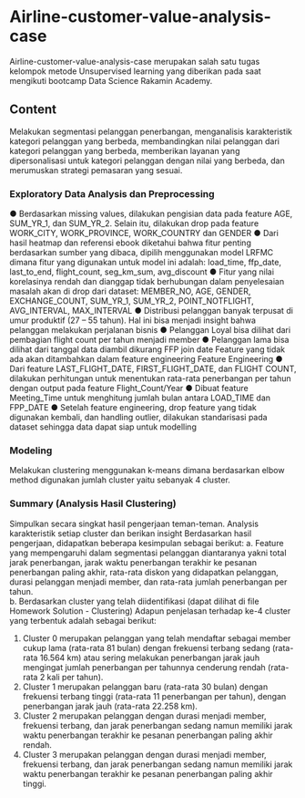 # Airline-customer-value-analysis-case
Airline-customer-value-analysis-case merupakan salah satu tugas kelompok metode Unsupervised learning yang diberikan pada saat mengikuti bootcamp Data Science Rakamin Academy.

## Content
Melakukan segmentasi pelanggan penerbangan, menganalisis karakteristik kategori pelanggan yang berbeda, membandingkan nilai pelanggan dari kategori pelanggan yang berbeda, memberikan layanan yang dipersonalisasi untuk kategori pelanggan dengan nilai yang berbeda, dan merumuskan strategi pemasaran yang sesuai.

### Exploratory Data Analysis dan Preprocessing
●	Berdasarkan missing values, dilakukan pengisian data pada feature AGE, SUM_YR_1, dan SUM_YR_2. Selain itu, dilakukan drop pada feature WORK_CITY, WORK_PROVINCE, WORK_COUNTRY dan GENDER
●	Dari hasil heatmap dan referensi ebook diketahui bahwa fitur penting berdasarkan sumber yang dibaca, dipilih menggunakan model LRFMC dimana fitur yang digunakan untuk model ini adalah: load_time, ffp_date, last_to_end, flight_count, seg_km_sum, avg_discount
●	Fitur yang nilai korelasinya rendah dan dianggap tidak berhubungan dalam penyelesaian masalah akan di drop dari dataset: MEMBER_NO, AGE, GENDER, EXCHANGE_COUNT, SUM_YR_1, SUM_YR_2, POINT_NOTFLIGHT, AVG_INTERVAL, MAX_INTERVAL 
●	Distribusi pelanggan banyak terpusat di umur produktif (27 – 55 tahun). Hal ini bisa menjadi insight bahwa pelanggan melakukan perjalanan bisnis
●	Pelanggan Loyal bisa dilihat dari pembagian flight count per tahun menjadi member
●	Pelanggan lama bisa dilihat dari tanggal data diambil dikurang FFP join date
Feature yang tidak ada akan ditambahkan dalam feature engineering
Feature Engineering
●	Dari feature LAST_FLIGHT_DATE, FIRST_FLIGHT_DATE, dan FLIGHT COUNT, dilakukan perhitungan untuk menentukan rata-rata penerbangan per tahun dengan output pada feature Flight_Count/Year
●	Dibuat feature Meeting_Time untuk menghitung jumlah bulan antara LOAD_TIME dan FPP_DATE
●	Setelah feature engineering, drop feature yang tidak digunakan kembali, dan handling outlier, dilakukan standarisasi pada dataset sehingga data dapat siap untuk modelling

### Modeling
Melakukan clustering menggunakan k-means dimana berdasarkan elbow method digunakan jumlah cluster yaitu sebanyak 4 cluster.

### Summary (Analysis Hasil Clustering) 
Simpulkan secara singkat hasil pengerjaan teman-teman. Analysis karakteristik setiap cluster dan berikan insight
Berdasarkan hasil pengerjaan, didapatkan beberapa kesimpulan sebagai berikut:
a.	Feature yang mempengaruhi dalam segmentasi pelanggan diantaranya yakni total jarak penerbangan, jarak waktu penerbangan terakhir ke pesanan penerbangan paling akhir, rata-rata diskon yang didapatkan pelanggan, durasi pelanggan menjadi member, dan rata-rata jumlah penerbangan per tahun.  
b.	Berdasarkan cluster yang telah diidentifikasi (dapat dilihat di file Homework Solution - Clustering)
Adapun penjelasan terhadap ke-4 cluster yang terbentuk adalah sebagai berikut:
1.	Cluster 0 merupakan pelanggan yang telah mendaftar sebagai member cukup lama (rata-rata 81 bulan) dengan frekuensi terbang sedang (rata-rata 16.564 km) atau sering melakukan penerbangan jarak jauh mengingat jumlah penerbangan per tahunnya cenderung rendah (rata-rata 2 kali per tahun). 
2.	Cluster 1 merupakan pelanggan baru (rata-rata 30 bulan) dengan frekuensi terbang tinggi (rata-rata 11 penerbangan per tahun), dengan penerbangan jarak jauh (rata-rata 22.258 km).
3.	Cluster 2 merupakan pelanggan dengan durasi menjadi member, frekuensi terbang, dan jarak penerbangan sedang namun memiliki jarak waktu penerbangan terakhir ke pesanan penerbangan paling akhir rendah.
4.	Cluster 3 merupakan pelanggan dengan durasi menjadi member, frekuensi terbang, dan jarak penerbangan sedang namun memiliki jarak waktu penerbangan terakhir ke pesanan penerbangan paling akhir tinggi.
